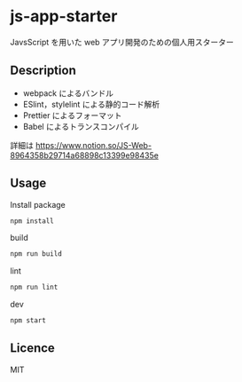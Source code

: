 # js-app-starter

JavsScript を用いた web アプリ開発のための個人用スターター

## Description

- webpack によるバンドル
- ESlint，stylelint による静的コード解析
- Prettier によるフォーマット
- Babel によるトランスコンパイル

詳細は <https://www.notion.so/JS-Web-8964358b29714a68898c13399e98435e>

## Usage

Install package

```bash
npm install
```

build

```bash
npm run build
```

lint

```bash
npm run lint
```

dev

```bash
npm start
```

## Licence

MIT
